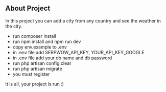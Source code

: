 
## About Project 

In this project you can add a city from any country and see the weather in the city.

- run composer install
- run npm install and npm run dev
- copy env.example to .env
- in .env file add SERPWOW_API_KEY, YOUR_API_KEY_GOOGLE
- in .env file add your db name and db password
- run php artisan config:clear
- run php artisan migrate
- you must register

It is all, your project is run :)




